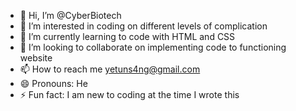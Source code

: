 - 👋 Hi, I’m @CyberBiotech
- 👀 I’m interested in coding on different levels of complication  
- 🌱 I’m currently learning to code with HTML and CSS
- 💞️ I’m looking to collaborate on implementing code to functioning website
- 📫 How to reach me yetuns4ng@gmail.com
- 😄 Pronouns: He
- ⚡ Fun fact: I am new to coding at the time I wrote this

<!---
CyberBiotech/CyberBiotech is a ✨ special ✨ repository because its `README.md` (this file) appears on your GitHub profile.
You can click the Preview link to take a look at your changes.
--->
